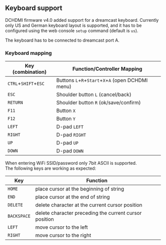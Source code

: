 ## Keyboard support

DCHDMI firmware v4.0 added support for a dreamcast keyboard. Currently only US and German keyboard layout is supported, and it has to be configured using the web console `setup` command (default is `us`).

The keyboard has to be connected to dreamcast port A.

### Keyboard mapping

| Key (combination)    | Function/Controller Mapping                        |
|----------------------|----------------------------------------------------|
| `CTRL`+`SHIFT`+`ESC` | Buttons `L`+`R`+`Start`+`X`+`A` (open DCHDMI menu) |
| `ESC`                | Shoulder button `L` (cancel/back)                  |
| `RETURN`             | Shoulder button `R` (ok/save/confirm)              |
| `F11`                | Button `X`                                         |
| `F12`                | Button `Y`                                         |
| `LEFT`               | D-pad `LEFT`                                       |
| `RIGHT`              | D-pad `RIGHT`                                      |
| `UP`                 | D-pad `UP`                                         |
| `DOWN`               | D-pad `DOWN`                                       |

When entering WiFi SSID/password only 7bit ASCII is supported.<br>
The following keys are working as expected:

| Key         | Function                                               |
|-------------|--------------------------------------------------------|
| `HOME`      | place cursor at the beginning of string                |
| `END`       | place cursor at the end of string                      |
| `DELETE`    | delete character at the current cursor position        |
| `BACKSPACE` | delete character preceding the current cursor position |
| `LEFT`      | move cursor to the left                                |
| `RIGHT`     | move cursor to the right                               |
